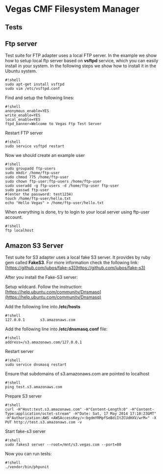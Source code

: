Vegas CMF Filesystem Manager
============================


Tests
-----


Ftp server
----------

Test suite for FTP adapter uses a local FTP server. In the example we show how to setup local ftp server based on **vsftpd** service, which you can easily install in your system.
In the following steps we show how to install it in the Ubuntu system.

```
#!shell
sudo apt-get install vsftpd
sudo vim /etc/vsftpd.conf
```

Find and setup the following lines:

```
#!shell
anonymous_enable=YES
write_enable=YES
local_enable=YES
ftpd_banner=Welcome to Vegas Ftp Test Server
```

Restart FTP server

```
#!shell
sudo service vsftpd restart
```

Now we should create an example user

```
#!shell
sudo groupadd ftp-users
sudo mkdir /home/ftp-user
sudo chmod 775 /home/ftp-user
sudo chown ftp-user:ftp-users /home/ftp-user
sudo useradd -g ftp-users -d /home/ftp-user ftp-user
sudo passwd ftp-user
#(enter the password: test1234)
touch /home/ftp-user/hello.txt
echo "Hello Vegas" > /home/ftp-user/hello.txt
```

When everything is done, try to login to your local server using ftp-user account.

```
#!shell
ftp localhost
```

Amazon S3 Server
----------------
Test suite for S3 adapter uses a local fake S3 server. It provides by ruby gem called **FakeS3**.
For more information check the following link: [https://github.com/jubos/fake-s3](https://github.com/jubos/fake-s3)

After you install the Fake-S3 server:

Setup wildcard. Follow the instruction: [https://help.ubuntu.com/community/Dnsmasq](https://help.ubuntu.com/community/Dnsmasq)

Add the following line into **/etc/hosts**

```
#!shell
127.0.0.1       s3.amazonaws.com
```

Add the following line into **/etc/dnsmasq.conf** file:

```
#!shell
address=/s3.amazonaws.com/127.0.0.1
```

Restart server

```
#!shell
sudo service dnsmasq restart
```

Ensure that subdomains of s3.amazonaws.com are pointed to localhost

```
#!shell
ping test.s3.amazonaws.com
```

Prepare S3 server

```
#!shell
curl -H"Host:test.s3.amazonaws.com" -H"Content-Length:0" -H"Content-Type:application/octet-stream" -H"Date: Sat, 17 May 2014 17:10:23GMT" -H"Authorization:AWS <AWSAccessKey/>:bgdmYRMpfSeBdiItZCUdHXV/wrM=" -X PUT http://test.s3.amazonaws.com -v
```

Start fake-s3 server

```
#!shell
sudo fakes3 server --root=/mnt/s3.vegas.com --port=80
```


Now you can run tests:

```
#!shell
./vendor/bin/phpunit
```